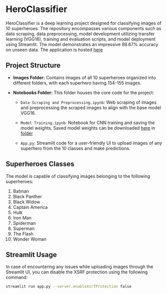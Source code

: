 # HeroClassifier

HeroClassifier is a deep learning project designed for classifying images of 10 superheroes. The repository encompasses various components such as data scraping, data preprocessing, model development utilizing transfer learning (VGG16), training and evaluation scripts, and model deployment using Streamlit. The model demonstrates an impressive 88.67% accuracy on unseen data. The application is hosted [here](https://heroclassifier.streamlit.app/)

## Project Structure

- **Images Folder:**
  Contains images of all 10 superheroes organized into different folders, with each superhero having 154-155 images.

- **Notebooks Folder:**
  This folder houses the core code for the project:

  - `Data Scraping and Preprocessing.ipynb`: Web scraping of images and preprocessing the scraped images to align with the base model VGG16.

  - `Model Training.ipynb`: Notebook for CNN training and saving the model weights. Saved model weights can be downloaded [here](https://drive.google.com/file/d/1fbIzH3C-UXcjBYT3dkPqxv60o0y35pnq/view?usp=sharing) in [folder](https://drive.google.com/drive/folders/1WXLqsUePk7CElHA5AVsb1QA9eMWRzmMe?usp=sharing)

  - `App.py`: Streamlit code for a user-friendly UI to upload images of any superhero from the 10 classes and make predictions.


## Superheroes Classes

The model is capable of classifying images belonging to the following superheroes:

1. Batman
2. Black Panther
3. Black Widow
4. Captain America
5. Hulk
6. Iron Man
7. Spiderman
8. Superman
9. The Flash
10. Wonder Woman


## Streamlit Usage

In case of encountering any issues while uploading images through the Streamlit UI, you can disable the XSRF protection using the following command:

```bash
streamlit run app.py --server.enableXsrfProtection false
```

